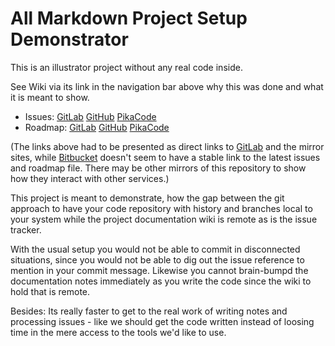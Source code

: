 # All Markdown Project Setup Demonstrator

This is an illustrator project without any real code inside.

See Wiki via its link in the navigation bar above why this was done and what 
it is meant to show.

* Issues: 
  [GitLab](https://gitlab.com/backendzeit/markdown-demo/blob/trackdown/issues.md)
  [GitHub](https://github.com/mgoellnitz/markdown-demo/blob/trackdown/issues.md)
  [PikaCode](http://v2.pikacode.com/backendzeit/markdown-demo/src/trackdown/issues.md)
* Roadmap:
  [GitLab](https://gitlab.com/backendzeit/markdown-demo/blob/trackdown/roadmap.md)
  [GitHub](https://github.com/mgoellnitz/markdown-demo/blob/trackdown/roadmap.md)
  [PikaCode](http://v2.pikacode.com/backendzeit/markdown-demo/src/trackdown/roadmap.md)

(The links above had to be presented as direct links to [GitLab](gitlab) and the
mirror sites, while [Bitbucket][bitbucket] doesn't seem to have a stable link to 
the  latest issues and roadmap file. There may be other mirrors of this repository 
to show how they interact with other services.)

This project is meant to demonstrate, how the gap between the git approach to 
have your code repository with history and branches local to your system while
the project documentation wiki is remote as is the issue tracker.

With the usual setup you would not be able to commit in disconnected situations,
since you would not be able to dig out the issue reference to mention in your
commit message. Likewise you cannot brain-bumpd the documentation notes 
immediately as you write the code since the wiki to hold that is remote.

Besides: Its really faster to get to the real work of writing notes and
processing issues - like we should get the code written instead of loosing
time in the mere access to the tools we'd like to use.

[markdown]: https://daringfireball.net/projects/markdown/
[git]: http://git-scm.com/
[bitbucket]: https://bitbucket.org/
[gitlab]: https://gitlab.com/
[github]: https://github.com/
[pikacode]: https://v2.pikacode.com/
[trackdown]: http://mgoellnitz.github.io/trackdown/
[mdwiki]: http://mdwiki.info
